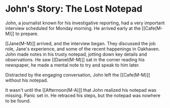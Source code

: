 # John's Story: The Lost Notepad

John, a journalist known for his investigative reporting, had a very important interview scheduled for Monday morning. He arrived early at the [[Cafe(M-M)]] to prepare.

[[Jane(M-M)]] arrived, and the interview began. They discussed the job role, Jane's experience, and some of the recent happenings in Oakhaven. John made notes in his trusty notepad, jotting down key details and observations. He saw [[Daniel(M-M)]] sat in the corner reading his newspaper, he made a mental note to try and speak to him later.

Distracted by the engaging conversation, John left the [[Cafe(M-M)]] without his notepad.

It wasn't until the [[Afternoon(M-A)]] that John realized his notepad was missing. Panic set in. He retraced his steps, but the notepad was nowhere to be found.